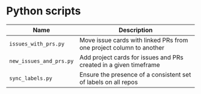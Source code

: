 # Python scripts

| Name                    | Description                                                         |
|-------------------------|---------------------------------------------------------------------|
| `issues_with_prs.py`    | Move issue cards with linked PRs from one project column to another |
| `new_issues_and_prs.py` | Add project cards for issues and PRs created in a given timeframe   |
| `sync_labels.py`        | Ensure the presence of a consistent set of labels on all repos      |